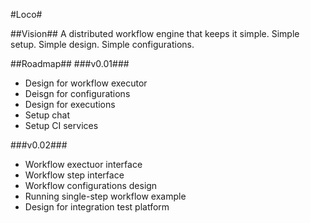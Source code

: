 #Loco#

##Vision##
A distributed workflow engine that keeps it simple. Simple setup. Simple design. Simple configurations.

##Roadmap##
###v0.01###
* Design for workflow executor
* Deisgn for configurations
* Design for executions
* Setup chat 
* Setup CI services

###v0.02###
* Workflow exectuor interface
* Workflow step interface
* Workflow configurations design 
* Running single-step workflow example
* Design for integration test platform
